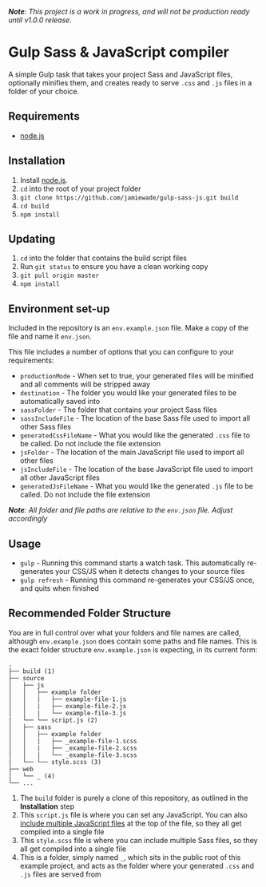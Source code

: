 _**Note**: This project is a work in progress, and will not be production ready until v1.0.0 release._

# Gulp Sass &amp; JavaScript compiler
A simple Gulp task that takes your project Sass and JavaScript files, optionally minifies them, and creates ready to serve `.css` and `.js` files in a folder of your choice.

## Requirements
- [node.js](https://nodejs.org/)

## Installation
1. Install [node.js](https://nodejs.org/).
2. `cd` into the root of your project folder
3. `git clone https://github.com/jamiewade/gulp-sass-js.git build`
4. `cd build`
5. `npm install`

## Updating
1. `cd` into the folder that contains the build script files
2. Run `git status` to ensure you have a clean working copy
3. `git pull origin master`
4. `npm install`

## Environment set-up
Included in the repository is an `env.example.json` file. Make a copy of the file and name it `env.json`.

This file includes a number of options that you can configure to your requirements:

- `productionMode` - When set to true, your generated files will be minified and all comments will be stripped away
- `destination` - The folder you would like your generated files to be automatically saved into
- `sassFolder` - The folder that contains your project Sass files
- `sassIncludeFile` - The location of the base Sass file used to import all other Sass files
- `generatedCssFileName` - What you would like the generated `.css` file to be called. Do not include the file extension
- `jsFolder` - The location of the main JavaScript file used to import all other files
- `jsIncludeFile` - The location of the base JavaScript file used to import all other JavaScript files
- `generatedJsFileName` - What you would like the generated `.js` file to be called. Do not include the file extension

_**Note**: All folder and file paths are relative to the `env.json` file. Adjust accordingly_

## Usage
- `gulp` - Running this command starts a watch task. This automatically re-generates your CSS/JS when it detects changes to your source files
- `gulp refresh` - Running this command re-generates your CSS/JS once, and quits when finished

## Recommended Folder Structure
You are in full control over what your folders and file names are called, although `env.example.json` does contain some paths and file names. This is the exact folder structure `env.example.json` is expecting, in its current form:

```
.
├── build (1)
├── source
│   ├── js
│   │   ├── example folder
│   │   |   ├── example-file-1.js
│   │   |   ├── example-file-2.js
│   │   |   └── example-file-3.js
|   └── └── script.js (2)
│   ├── sass
│   │   ├── example folder
│   │   |   ├── _example-file-1.scss
│   │   |   ├── _example-file-2.scss
│   │   |   └── _example-file-3.scss
|   └── └── style.scss (3)
├── web
│   └── _ (4)
└── ...
```

1. The `build` folder is purely a clone of this repository, as outlined in the **Installation** step
2. This `script.js` file is where you can set any JavaScript. You can also [include multiple JavaScript files](https://www.npmjs.com/package/gulp-include) at the top of the file, so they all get compiled into a single file
3. This `style.scss` file is where you can include multiple Sass files, so they all get compiled into a single file
4. This is a folder, simply named `_`, which sits in the public root of this example project, and acts as the folder where your generated `.css` and `.js` files are served from
